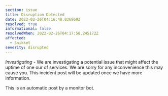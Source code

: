 ```yaml
---
section: issue
title: Disruption Detected
date: 2022-02-26T04:16:48.036969Z
resolved: true
informational: false
resolvedWhen: 2022-02-26T04:17:58.245172Z
affected:
  - Snikket
severity: disrupted
---
```

*Investigating* - We are investigating a potential issue that might affect the uptime of one our of services. We are sorry for any inconvenience this may cause you. This incident post will be updated once we have more information.

This is an automatic post by a monitor bot.
        